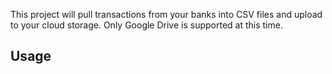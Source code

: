 This project will pull transactions from your banks into CSV files and upload to your cloud storage.
Only Google Drive is supported at this time.

## Usage
